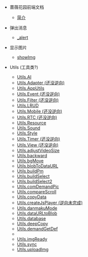 * 蔷薇花园前端文档
  *  [简介](README.md)

* 弹出消息
  * [_alert](md/alert/_alert.md)

* 显示图片
  * [showImg](md/showImg/showImg.md)

* Utils (工具类?)

  * [Utils.AI](md/utils/AI.md)
  * [Utils.Adapter (还没逆向)](md/utils/Adapter.md)
  * [Utils.AppUtils](md/utils/AppUtils.md)
  * [Utils.Event (还没逆向)](md/utils/Event.md)
  * [Utils.Filter (还没逆向)](md/utils/Filter.md)
  * [Utils.LRUD](md/utils/LRUD.md)
  * [Utils.Mobile (还没逆向)](md/utils/Mobile.md)
  * [Utils.RTC (还没逆向)](md/utils/RTC.md)
  * [Utils.Resource](md/utils/Resource.md)
  * [Utils.Sound](md/utils/Sound.md)
  * [Utils.Style](md/utils/Style.md)
  * [Utils.Timer (还没逆向)](md/utils/Timer.md)
  * [Utils.View (还没逆向)](md/utils/View.md)
  * [Utils.adjustVideoSize](md/utils/adjustVideoSize.md)
  * [Utils.backward](md/utils/backward.md)
  * [Utils.bgMove](md/utils/bgMove.md)
  * [Utils.blobToDataURL](md/utils/blobToDataURL.md)
  * [Utils.buildPm](md/utils/buildPm.md)
  * [Utils.buildSelect](md/utils/buildSelect.md)
  * [Utils.buildSelect2](md/utils/buildSelect2.md)
  * [Utils.comDemandPic](md/utils/comDemandPic.md)
  * [Utils.compareScroll](md/utils/compareScroll.md)
  * [Utils.copyData](md/utils/copyData.md)
  * [Utils.createJsPlayer (逆向未完成)](md/utils/createJsPlayer.md)
  * [Utils.danmakuMode](md/utils/danmakuMode.md)
  * [Utils.dataURLtoBlob](md/utils/dataURLtoBlob.md)
  * [Utils.database](md/utils/database.md)
  * [Utils.deepCopy](md/utils/deepCopy.md)
  * [Utils.demandGetDef](md/utils/demandGetDef.md)
  * 
  * [Utils.imgReady](md/utils/imgReady.md)
  * [Utils.sync](md/utils/sync.md)
  * [Utils.uploadImg](md/utils/uploadImg.md)

